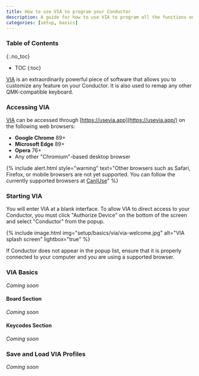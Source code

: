 ```yaml
---
title: How to use VIA to program your Conductor
description: A guide for how to use VIA to program all the functions on your Conductor
categories: [setup, basics]
---
```


### Table of Contents
{:.no_toc}
* TOC
{:toc}

[VIA](https://usevia.app) is an extraordinarily powerful piece of software that allows you to customize any feature on your Conductor. It is also used to remap any other QMK-compatible keyboard.

### Accessing VIA

[VIA](https://usevia.app) can be accessed through [https://usevia.app](https://usevia.app/) on the following web browsers:

- **Google Chrome** 89+
- **Microsoft Edge** 89+
- **Opera** 76+
- Any other "Chromium"-based desktop browser

{% include alert.html style="warning" text="Other browsers such as Safari, Firefox, or mobile browsers are not yet supported. You can follow the currently supported browsers at <a href='https://caniuse.com/webhid'>CanIUse</a>" %}

### Starting VIA

You will enter VIA at a blank interface. To allow VIA to direct access to your Conductor, you must click "Authorize Device" on the bottom of the screen and select "Conductor" from the popup. 

{% include image.html img="setup/basics/via/via-welcome.jpg" alt="VIA splash screen" lightbox="true" %}

If Conductor does not appear in the popup list, ensure that it is properly connected to your computer and you are using a supported browser.

### VIA Basics

*Coming soon*

#### Board Section

*Coming soon*

#### Keycodes Section

*Coming soon*

### Save and Load VIA Profiles

*Coming soon*